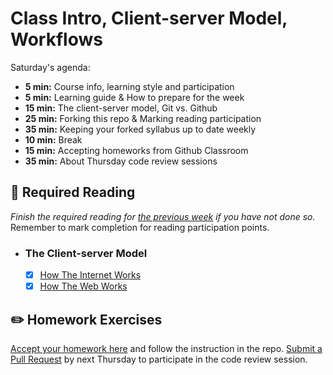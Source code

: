 # Class Intro, Client-server Model, Workflows

Saturday's agenda:

* **5 min:** Course info, learning style and participation
* **5 min:** Learning guide & How to prepare for the week 
* **15 min:** The client-server model, Git vs. Github
* **25 min:** Forking this repo & Marking reading participation
* **35 min:** Keeping your forked syllabus up to date weekly
* **10 min:** Break
* **15 min:** Accepting homeworks from Github Classroom
* **35 min:** About Thursday code review sessions

## :closed_book:  **Required Reading**

*Finish the required reading for [the previous week](../week-zero) if you have not done so.* Remember to mark completion for reading participation points.

* ### The Client-server Model

  - [x] [How The Internet Works](https://medium.com/@fay_jai/how-the-internet-works-a-simple-explanation-ca8053c71661)
  - [x] [How The Web Works](http://frontend.turing.io/lessons/module-2/how-the-web-works.html)

## :pencil2:  **Homework Exercises**

[Accept your homework here](https://classroom.github.com/a/hKUKZJtH) and follow the instruction in the repo. [Submit a Pull Request](../week-zero/about.md#homework-pull-request) by next Thursday to participate in the code review session.
